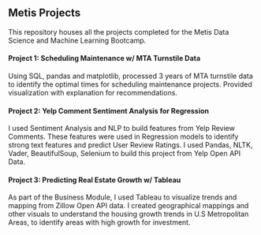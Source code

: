 ## Metis Projects

This repository houses all the projects completed for the Metis Data Science and Machine Learning Bootcamp.

#### Project 1: Scheduling Maintenance w/ MTA Turnstile Data

Using SQL, pandas and matplotlib, processed 3 years of MTA turnstile data to identify the optimal times for scheduling maintenance projects. Provided visualization with explanation for recommendations.

#### Project 2: Yelp Comment Sentiment Analysis for Regression

I used Sentiment Analysis and NLP to build features from Yelp Review Comments. These features were used in Regression models to identify strong text features and predict User Review Ratings. I used Pandas, NLTK, Vader, BeautifulSoup, Selenium to build this project from Yelp Open API Data.

#### Project 3: Predicting Real Estate Growth w/ Tableau

As part of the Business Module, I used Tableau to visualize trends and mapping from Zillow Open API data. I created geographical mappings and other visuals to understand the housing growth trends in U.S Metropolitan Areas, to identify areas with high growth for investment.